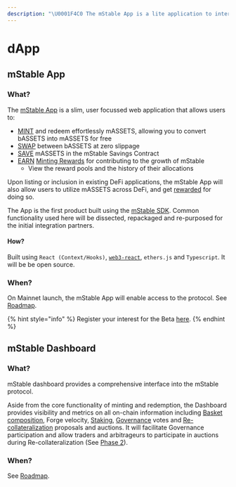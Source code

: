 ```yaml
---
description: "\U0001F4C0 The mStable App is a lite application to interface with the mStable Forge and receive rewards"
---
```


# dApp

## mStable App

### What?

The [mStable App](app.md) is a slim, user focussed web application that allows users to:

* [MINT](../massets/minting-and-redemption/) and redeem effortlessly mASSETS, allowing you to convert bASSETS into mASSETS for free
* [SWAP](../massets/swapping.md) between bASSETS at zero slippage
* [SAVE](../massets/native-interest-rate.md) mASSETS in the mStable Savings Contract
* [EARN](../functions/) [Minting Rewards](../../meta-rewards-1/introduction/minting.md) for contributing to the growth of mStable
  * View the reward pools and the history of their allocations

Upon listing or inclusion in existing DeFi applications, the mStable App will also allow users to utilize mASSETS across DeFi, and get [rewarded](../../meta-rewards-1/introduction/ecosystem.md) for doing so.

The App is the first product built using the [mStable SDK](sdk.md). Common functionality used here will be dissected, repackaged and re-purposed for the initial integration partners.

#### How?

Built using `React (Context/Hooks)`, [`web3-react`](https://github.com/NoahZinsmeister/web3-react/), `ethers.js` and `Typescript`. It will be be open source.

### When?

On Mainnet launch, the mStable App will enable access to the protocol. See [Roadmap](../../appendix/roadmap.md).

{% hint style="info" %}
Register your interest for the Beta [here](http://eepurl.com/gogePn).
{% endhint %}

## mStable Dashboard

### What?

mStable dashboard provides a comprehensive interface into the mStable protocol. 

Aside from the core functionality of minting and redemption, the Dashboard provides visibility and metrics on all on-chain information including [Basket composition](../massets/minting-and-redemption/rebalancing.md), Forge velocity, [Staking](../../meta-rewards-1/staking.md), [Governance](../functions/governance.md) votes and [Re-collateralization](../functions/recollateralisation.md) proposals and auctions. It will facilitate Governance participation and allow traders and arbitrageurs to participate in auctions during Re-collateralization \(See [Phase 2](../../protocol/versioning.md)\). 

### When?

See [Roadmap](../../appendix/roadmap.md).

